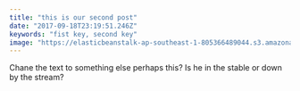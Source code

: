 ```yaml
---
title: "this is our second post"
date: "2017-09-18T23:19:51.246Z"
keywords: "fist key, second key"
image: "https://elasticbeanstalk-ap-southeast-1-805366489044.s3.amazonaws.com/images/uploads/2019/03/30/gatsby_3lGK7jo.gif"
---
```


Chane the text to something else perhaps this?
Is he in the stable or down by the stream?